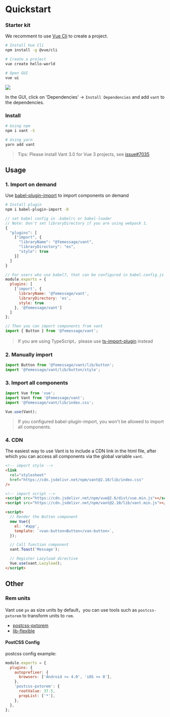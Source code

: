 # Quickstart

### Starter kit

We recomment to use [Vue Cli](https://cli.vuejs.org/zh/) to create a project.

```bash
# Install Vue Cli
npm install -g @vue/cli

# Create a project
vue create hello-world

# Open GUI
vue ui
```

![](https://img.yzcdn.cn/vant/vue-cli-demo-201809030812.png)

In the GUI, click on 'Dependencies' -> `Install Dependencies` and add `vant` to the dependencies.

### Install

```bash
# Using npm
npm i vant -S

# Using yarn
yarn add vant
```

> Tips: Please install Vant 3.0 for Vue 3 projects, see [issue#7035](https://github.com/femessage/vant/issues/7035)

## Usage

### 1. Import on demand

Use [babel-plugin-import](https://github.com/ant-design/babel-plugin-import) to import components on demand

```bash
# Install plugin
npm i babel-plugin-import -D
```

```js
// set babel config in .babelrc or babel-loader
// Note: Don't set libraryDirectory if you are using webpack 1.
{
  "plugins": [
    ["import", {
      "libraryName": "@femessage/vant",
      "libraryDirectory": "es",
      "style": true
    }]
  ]
}

// For users who use babel7, that can be configured in babel.config.js
module.exports = {
  plugins: [
    ['import', {
      libraryName: '@femessage/vant',
      libraryDirectory: 'es',
      style: true
    }, '@femessage/vant']
  ]
};
```

```js
// Then you can import components from vant
import { Button } from '@femessage/vant';
```

> If you are using TypeScript，please use [ts-import-plugin](https://github.com/Brooooooklyn/ts-import-plugin) instead

### 2. Manually import

```js
import Button from '@femessage/vant/lib/button';
import '@femessage/vant/lib/button/style';
```

### 3. Import all components

```js
import Vue from 'vue';
import Vant from '@femessage/vant';
import '@femessage/vant/lib/index.css';

Vue.use(Vant);
```

> If you configured babel-plugin-import, you won't be allowed to import all components.

### 4. CDN

The easiest way to use Vant is to include a CDN link in the html file, after which you can access all components via the global variable `vant`.

```html
<!-- import style -->
<link
  rel="stylesheet"
  href="https://cdn.jsdelivr.net/npm/vant@2.10/lib/index.css"
/>

<!-- import script -->
<script src="https://cdn.jsdelivr.net/npm/vue@2.6/dist/vue.min.js"></script>
<script src="https://cdn.jsdelivr.net/npm/vant@2.10/lib/vant.min.js"></script>

<script>
  // Render the Button component
  new Vue({
    el: '#app',
    template: `<van-button>Button</van-button>`,
  });

  // Call function component
  vant.Toast('Message');

  // Register Lazyload directive
  Vue.use(vant.Lazyload);
</script>
```

## Other

### Rem units

Vant use `px` as size units by default，you can use tools such as `postcss-pxtorem` to transform units to `rem`.

- [postcss-pxtorem](https://github.com/cuth/postcss-pxtorem)
- [lib-flexible](https://github.com/amfe/lib-flexible)

#### PostCSS Config

postcss config example:

```js
module.exports = {
  plugins: {
    autoprefixer: {
      browsers: ['Android >= 4.0', 'iOS >= 8'],
    },
    'postcss-pxtorem': {
      rootValue: 37.5,
      propList: ['*'],
    },
  },
};
```
